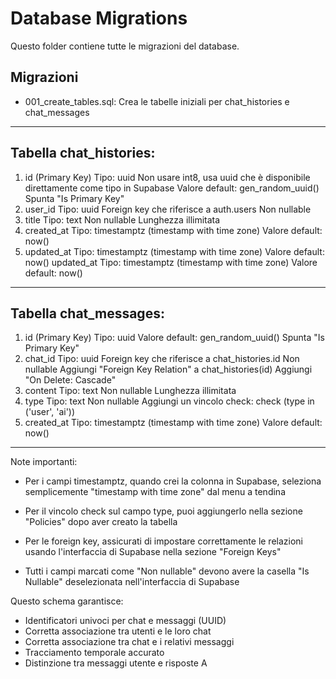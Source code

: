 # Database Migrations

Questo folder contiene tutte le migrazioni del database.

## Migrazioni

- 001_create_tables.sql: Crea le tabelle iniziali per chat_histories e chat_messages 

----------------------------------------------------------------------

## Tabella chat_histories:

1. id (Primary Key)
Tipo: uuid
Non usare int8, usa uuid che è disponibile direttamente come tipo in Supabase
Valore default: gen_random_uuid()
Spunta "Is Primary Key"
1. user_id
Tipo: uuid
Foreign key che riferisce a auth.users
Non nullable
1. title
Tipo: text
Non nullable
Lunghezza illimitata
1. created_at
Tipo: timestamptz (timestamp with time zone)
Valore default: now()
1. updated_at
Tipo: timestamptz (timestamp with time zone)
Valore default: now()
updated_at
Tipo: timestamptz (timestamp with time zone)
Valore default: now()

--------------------------------------------
## Tabella chat_messages:

1. id (Primary Key)
Tipo: uuid
Valore default: gen_random_uuid()
Spunta "Is Primary Key"
2. chat_id
Tipo: uuid
Foreign key che riferisce a chat_histories.id
Non nullable
Aggiungi "Foreign Key Relation" a chat_histories(id)
Aggiungi "On Delete: Cascade"
3. content
Tipo: text
Non nullable
Lunghezza illimitata
4. type
Tipo: text
Non nullable
Aggiungi un vincolo check: check (type in ('user', 'ai'))
5. created_at
Tipo: timestamptz (timestamp with time zone)
Valore default: now()

---------

Note importanti:
* Per i campi timestamptz, quando crei la colonna in Supabase, seleziona semplicemente "timestamp with time zone" dal menu a tendina  
  
* Per il vincolo check sul campo type, puoi aggiungerlo nella sezione "Policies" dopo aver creato la tabella

* Per le foreign key, assicurati di impostare correttamente le relazioni usando l'interfaccia di Supabase nella sezione "Foreign Keys"

* Tutti i campi marcati come "Non nullable" devono avere la casella "Is Nullable" deselezionata nell'interfaccia di Supabase

Questo schema garantisce:
*  Identificatori univoci per chat e messaggi (UUID)
*  Corretta associazione tra utenti e le loro chat
*  Corretta associazione tra chat e i relativi messaggi
*  Tracciamento temporale accurato
*  Distinzione tra messaggi utente e risposte A